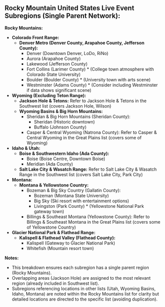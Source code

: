 ## Rocky Mountain United States Live Event Subregions (Single Parent Network):

**Rocky Mountains:**

- **Colorado Front Range:**
  - **Denver Metro (Denver County, Arapahoe County, Jefferson County):**
    - Denver (Downtown Denver, LoDo, RiNo)
    - Aurora (Arapahoe County)
    - Lakewood (Jefferson County)
    - Fort Collins (Larimer County) \* (College town atmosphere with Colorado State University)
    - Boulder (Boulder County) \* (University town with arts scene)
    - Westminster (Adams County) \* (Consider including Westminster if data shows significant scene)
- **Wyoming (Excluding Teton Range):**
  - **Jackson Hole & Tetons:** Refer to Jackson Hole & Tetons in the Southwest list (covers Jackson Hole, Wilson)
  - **Wyoming Basins & Big Horn Mountains:**
    - Sheridan & Big Horn Mountains (Sheridan County):
      - Sheridan (Historic downtown)
      - Buffalo (Johnson County)
    - Casper & Central Wyoming (Natrona County): Refer to Casper & Central Wyoming in the Great Plains list (covers some of Wyoming)
- **Idaho & Utah:**
  - **Boise & Southwestern Idaho (Ada County):**
    - Boise (Boise Centre, Downtown Boise)
    - Meridian (Ada County)
  - **Salt Lake City & Wasatch Range:** Refer to Salt Lake City & Wasatch Range in the Southwest list (covers Salt Lake City, Park City)
- **Montana:**
  - **Montana & Yellowstone Country:**
    - Bozeman & Big Sky Country (Gallatin County):
      - Bozeman (Montana State University)
      - Big Sky (Ski resort with entertainment options)
      - Livingston (Park County) \* (Yellowstone National Park gateway town)
    - Billings & Southeast Montana (Yellowstone County): Refer to Billings & Southeast Montana in the Great Plains list (covers some of Yellowstone Country)
- **Glacier National Park & Flathead Range:**
  - **Kalispell & Flathead Valley (Flathead County):**
    - Kalispell (Gateway to Glacier National Park)
    - Whitefish (Mountain resort town)

**Notes:**

- This breakdown ensures each subregion has a single parent region (Rocky Mountains).
- Overlapping areas (Jackson Hole) are assigned to the most relevant region (already included in Southwest list).
- Subregions referencing locations in other lists (Utah, Wyoming Basins, Idaho, Montana) are noted within the Rocky Mountains list for clarity but detailed locations are directed to the specific list (avoiding duplication).
